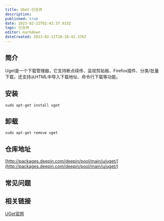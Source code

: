 ```yaml
---
title: UGet-已合并
description: 
published: true
date: 2023-02-22T02:42:37.915Z
tags: 已合并
editor: markdown
dateCreated: 2023-02-21T10:16:42.376Z
---
```


## 简介

Uget是一个下载管理器，它支持断点续传、监视剪贴板、Firefox插件、分类/批量下载，还支持从HTML中导入下载地址、命令行下载等功能。

## 安装

`sudo apt-get install uget`

## 卸载

`sudo apt-get remove uget`

## 仓库地址

[http://packages.deepin.com/deepin/pool/main/u/uget/](http://packages.deepin.com/deepin/pool/main/u/uget/)

## 常见问题

## 相关链接

[UGet官网](https://ugetdm.com/)
